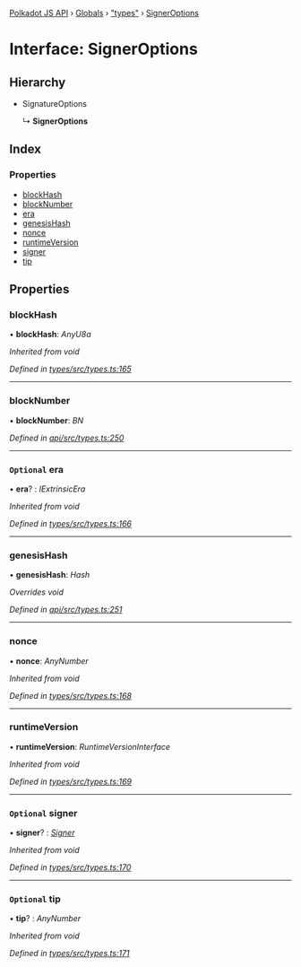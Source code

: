 [Polkadot JS API](../README.md) › [Globals](../globals.md) › ["types"](../modules/_types_.md) › [SignerOptions](_types_.signeroptions.md)

# Interface: SignerOptions

## Hierarchy

* SignatureOptions

  ↳ **SignerOptions**

## Index

### Properties

* [blockHash](_types_.signeroptions.md#blockhash)
* [blockNumber](_types_.signeroptions.md#blocknumber)
* [era](_types_.signeroptions.md#optional-era)
* [genesisHash](_types_.signeroptions.md#genesishash)
* [nonce](_types_.signeroptions.md#nonce)
* [runtimeVersion](_types_.signeroptions.md#runtimeversion)
* [signer](_types_.signeroptions.md#optional-signer)
* [tip](_types_.signeroptions.md#optional-tip)

## Properties

###  blockHash

• **blockHash**: *AnyU8a*

*Inherited from void*

*Defined in [types/src/types.ts:165](https://github.com/polkadot-js/api/blob/7ef945d15b/packages/types/src/types.ts#L165)*

___

###  blockNumber

• **blockNumber**: *BN*

*Defined in [api/src/types.ts:250](https://github.com/polkadot-js/api/blob/7ef945d15b/packages/api/src/types.ts#L250)*

___

### `Optional` era

• **era**? : *IExtrinsicEra*

*Inherited from void*

*Defined in [types/src/types.ts:166](https://github.com/polkadot-js/api/blob/7ef945d15b/packages/types/src/types.ts#L166)*

___

###  genesisHash

• **genesisHash**: *Hash*

*Overrides void*

*Defined in [api/src/types.ts:251](https://github.com/polkadot-js/api/blob/7ef945d15b/packages/api/src/types.ts#L251)*

___

###  nonce

• **nonce**: *AnyNumber*

*Inherited from void*

*Defined in [types/src/types.ts:168](https://github.com/polkadot-js/api/blob/7ef945d15b/packages/types/src/types.ts#L168)*

___

###  runtimeVersion

• **runtimeVersion**: *RuntimeVersionInterface*

*Inherited from void*

*Defined in [types/src/types.ts:169](https://github.com/polkadot-js/api/blob/7ef945d15b/packages/types/src/types.ts#L169)*

___

### `Optional` signer

• **signer**? : *[Signer](_types_.signer.md)*

*Inherited from void*

*Defined in [types/src/types.ts:170](https://github.com/polkadot-js/api/blob/7ef945d15b/packages/types/src/types.ts#L170)*

___

### `Optional` tip

• **tip**? : *AnyNumber*

*Inherited from void*

*Defined in [types/src/types.ts:171](https://github.com/polkadot-js/api/blob/7ef945d15b/packages/types/src/types.ts#L171)*
